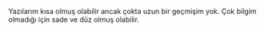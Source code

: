 Yazılarım kısa olmuş olabilir ancak çokta uzun bir geçmişim yok. 
Çok bilgim olmadığı için sade ve düz olmuş olabilir.
